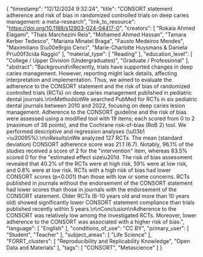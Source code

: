{
    "timestamp": "12/12/2024 9:32:24",
    "title": "CONSORT statement adherence and risk of bias in randomized controlled trials on deep caries management: a meta-research",
    "link_to_resource": "https://doi.org/10.1186/s12903-024-04417-0",
    "creators": [
        "Rokaia Ahmed Elagami",
        "Thais Marchezini Reis",
        "Mohamed Ahmed Hassan",
        "Tamara Kerber Tedesco",
        "Mariana Minatel Braga",
        "Fausto Medeiros Mendes",
        "Maximiliano S\u00e9rgio Cenci",
        "Marie-Charlotte Huysmans & Daniela Pr\u00f3cida Raggio"
    ],
    "material_type": [
        "Reading"
    ],
    "education_level": [
        "College / Upper Division (Undergraduates)",
        "Graduate / Professional"
    ],
    "abstract": "Background\nRecently, trials have supported changes in deep caries management. However, reporting might lack details, affecting interpretation and implementation. Thus, we aimed to evaluate the adherence to the CONSORT statement and the risk of bias of randomized controlled trials (RCTs) on deep caries management published in pediatric dental journals.\n\nMethods\nWe searched PubMed for RCTs in six pediatric dental journals between 2010 and 2022, focusing on deep caries lesion management. Adherence to the CONSORT guideline and the risk of bias were assessed using a modified tool with 19 items; each scored from 0 to 2 (maximum of 38 points), and the Cochrane risk-of-bias (RoB 2) tool. We performed descriptive and regression analyses (\u03b1 =\u20095%).\n\nResults\nWe analyzed 127 RCTs. The mean (standard deviation) CONSORT adherence score was 21.1 (6.7). Notably, 96.1% of the studies received a score of 2 for the \"intervention\" item, whereas 83.5% scored 0 for the \"estimated effect size\u201d. The risk of bias assessment revealed that 40.2% of the RCTs were at high risk, 59% were at low risk, and 0.8% were at low risk. RCTs with a high risk of bias had lower CONSORT scores (p<0.001) than those with low or some concerns. RCTs published in journals without the endorsement of the CONSORT statement had lower scores than those in journals with the endorsement of the CONSORT statement. Older RCTs (6-10 years old and more than 10 years old) showed significantly lower CONSORT statement compliance than trials published recently within 5 years.\n\nConclusion\nAdherence to the CONSORT was relatively low among the investigated RCTs. Moreover, lower adherence to the CONSORT was associated with a higher risk of bias.",
    "language": [
        "English"
    ],
    "conditions_of_use": "CC BY",
    "primary_user": [
        "Student",
        "Teacher"
    ],
    "subject_areas": [
        "Life Science"
    ],
    "FORRT_clusters": [
        "Reproducibility and Replicability Knowledge",
        "Open Data and Materials"
    ],
    "tags": [
        "CONSORT",
        "Metascience"
    ]
}
